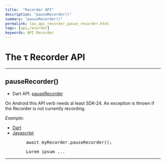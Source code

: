 ```yaml
---
title:  "Recorder API"
description: "pauseRecorder()"
summary: "pauseRecorder()"
permalink: tau_api_recorder_pause_recorder.html
tags: [api,recorder]
keywords: API Recorder
---
```

# The &tau; Recorder API

------------------------------------------------------------------------------------------------------------------------

## pauseRecorder()

- Dart API: [pauseRecorder](pages/flutter-sound/api/recorder/FlutterSoundRecorder/pauseRecorder.html)

On Android this API verb needs al least SDK-24.
An exception is thrown if the Recorder is not currently recording.

*Example:*
<ul id="profileTabs" class="nav nav-tabs">
    <li class="active"><a href="#dart" data-toggle="tab">Dart</a></li>
    <li><a href="#javascript" data-toggle="tab">Javascript</a></li>
</ul>
<div class="tab-content">

<div role="tabpanel" class="tab-pane active" id="dart">

<pre>
        await myRecorder.pauseRecorder();
</pre>

</div>

<div role="tabpanel" class="tab-pane" id="javascript">
<pre>
        Lorem ipsum ...
</pre>
</div>

</div>


--------------------------------------------------------------------------------------------------------------------------
